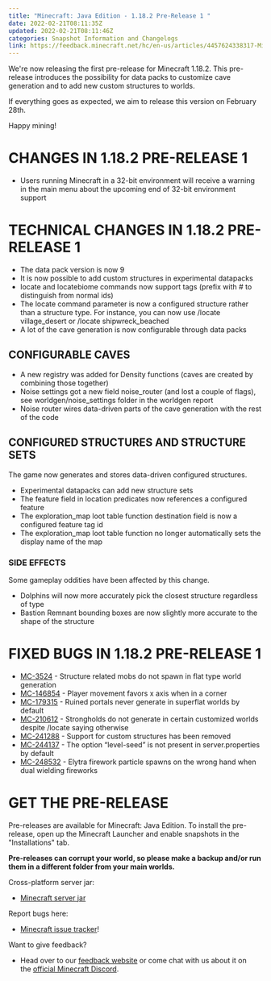 ```yaml
---
title: "Minecraft: Java Edition - 1.18.2 Pre-Release 1 "
date: 2022-02-21T08:11:35Z
updated: 2022-02-21T08:11:46Z
categories: Snapshot Information and Changelogs
link: https://feedback.minecraft.net/hc/en-us/articles/4457624338317-Minecraft-Java-Edition-1-18-2-Pre-Release-1-
---
```


We're now releasing the first pre-release for Minecraft 1.18.2. This pre-release introduces the possibility for data packs to customize cave generation and to add new custom structures to worlds. 

If everything goes as expected, we aim to release this version on February 28th. 

Happy mining!

# CHANGES IN 1.18.2 PRE-RELEASE 1

- Users running Minecraft in a 32-bit environment will receive a warning in the main menu about the upcoming end of 32-bit environment support

# TECHNICAL CHANGES IN 1.18.2 PRE-RELEASE 1

- The data pack version is now 9
- It is now possible to add custom structures in experimental datapacks
- locate and locatebiome commands now support tags (prefix with \# to distinguish from normal ids)
- The locate command parameter is now a configured structure rather than a structure type. For instance, you can now use /locate village_desert or /locate shipwreck_beached
- A lot of the cave generation is now configurable through data packs

## CONFIGURABLE CAVES

- A new registry was added for Density functions (caves are created by combining those together)
- Noise settings got a new field noise_router (and lost a couple of flags), see worldgen/noise_settings folder in the worldgen report
- Noise router wires data-driven parts of the cave generation with the rest of the code

## CONFIGURED STRUCTURES AND STRUCTURE SETS

The game now generates and stores data-driven configured structures.

- Experimental datapacks can add new structure sets
- The feature field in location predicates now references a configured feature
- The exploration_map loot table function destination field is now a configured feature tag id
- The exploration_map loot table function no longer automatically sets the display name of the map

### SIDE EFFECTS

Some gameplay oddities have been affected by this change.

- Dolphins will now more accurately pick the closest structure regardless of type
- Bastion Remnant bounding boxes are now slightly more accurate to the shape of the structure

# FIXED BUGS IN 1.18.2 PRE-RELEASE 1

- [MC-3524](https://bugs.mojang.com/browse/MC-3524) - Structure related mobs do not spawn in flat type world generation
- [MC-146854](https://bugs.mojang.com/browse/MC-146854) - Player movement favors x axis when in a corner
- [MC-179315](https://bugs.mojang.com/browse/MC-179315) - Ruined portals never generate in superflat worlds by default
- [MC-210612](https://bugs.mojang.com/browse/MC-210612) - Strongholds do not generate in certain customized worlds despite /locate saying otherwise
- [MC-241288](https://bugs.mojang.com/browse/MC-241288) - Support for custom structures has been removed
- [MC-244137](https://bugs.mojang.com/browse/MC-244137) - The option “level-seed” is not present in server.properties by default
- [MC-248532](https://bugs.mojang.com/browse/MC-248532) - Elytra firework particle spawns on the wrong hand when dual wielding fireworks

# GET THE PRE-RELEASE

Pre-releases are available for Minecraft: Java Edition. To install the pre-release, open up the Minecraft Launcher and enable snapshots in the "Installations" tab.

**Pre-releases can corrupt your world, so please make a backup and/or run them in a different folder from your main worlds.**

Cross-platform server jar:

- [Minecraft server jar](https://launcher.mojang.com/v1/objects/c3e2734bafdb017efab854b01c66dd795722a332/server.jar)

Report bugs here:

- [Minecraft issue tracker](https://aka.ms/snapshotbugs?ref=blog)!

Want to give feedback?

- Head over to our [feedback website](https://aka.ms/snapshotfeedback) or come chat with us about it on the [official Minecraft Discord](https://discordapp.com/invite/minecraft).
